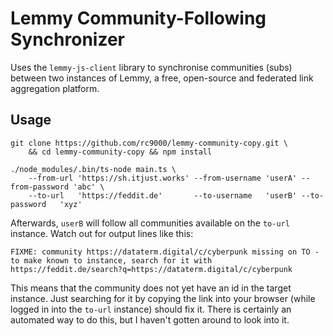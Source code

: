 # Lemmy Community-Following Synchronizer

Uses the `lemmy-js-client` library to synchronise communities (subs) between two instances of Lemmy, a free, open-source and federated link aggregation platform. 

## Usage

    git clone https://github.com/rc9000/lemmy-community-copy.git \
        && cd lemmy-community-copy && npm install

    ./node_modules/.bin/ts-node main.ts \
        --from-url 'https://sh.itjust.works' --from-username 'userA' --from-password 'abc' \
        --to-url   'https://feddit.de'       --to-username   'userB' --to-password   'xyz'

Afterwards, `userB` will follow all communities available on the `to-url` instance. Watch out for output lines like this:

    FIXME: community https://dataterm.digital/c/cyberpunk missing on TO - to make known to instance, search for it with https://feddit.de/search?q=https://dataterm.digital/c/cyberpunk

This means that the community does not yet have an id in the target instance. Just searching for it by copying the link into your browser (while logged in into the `to-url` instance) should fix it. There is certainly an automated way to do this, but I haven't gotten around to look into it.






